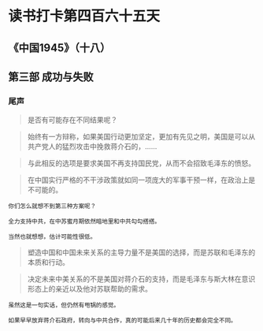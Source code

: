 # 读书打卡第四百六十五天
## 《中国1945》（十八）
## 第三部 成功与失败
### 尾声

> 是否有可能存在不同结果呢？

> 始终有一方辩称，如果美国行动更加坚定，更加有先见之明，美国是可以从共产党人的猛烈攻击中挽救蒋介石的，……

> 与此相反的选项是要求美国不再支持国民党，从而不会招致毛泽东的愤怒。

> 在中国实行严格的不干涉政策就如同一项庞大的军事干预一样，在政治上是不可能的。
```
你们怎么就想不到第三种方案呢？

全力支持中共，在中苏蜜月期依然暗地里和中共勾勾搭搭。

当然也就想想，估计可能性很低。
```
> 塑造中国和中国未来关系的主导力量不是美国的选择，而是苏联和毛泽东的本质和行动。

> 决定未来中美关系的不是美国对蒋介石的支持，而是毛泽东与斯大林在意识形态上的亲近以及他对苏联帮助的需求。
```
虽然这是一句实话，但仍然有甩锅的感觉。

如果早早放弃蒋介石政府，转向与中共合作，真的可能后来几十年的历史都会完全不同。
```